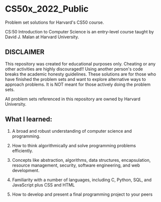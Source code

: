 # CS50x_2022_Public

Problem set solutions for Harvard's CS50 course.

CS:50 Introduction to Computer Science is an entry-level course taught by David J. Malan at Harvard University. 


## DISCLAIMER

This repository was created for educational purposes only. Cheating or any other activities are highly discouraged!! Using 
another person's code breaks the academic honesty guidelines. These solutions are for those who have finished the problem sets 
and want to explore alternative ways to approach problems. It is NOT meant for those actively doing the problem sets.

All problem sets referenced in this repository are owned by Harvard University.


## What I learned:

1. A broad and robust understanding of computer science and programming.

2. How to think algorithmically and solve programming problems efficiently.

3. Concepts like abstraction, algorithms, data structures, encapsulation, 
   resource management, security, software engineering, and web development.
   
4. Familiarity with a number of languages, including C, Python, SQL, and JavaScript plus CSS and HTML

5. How to develop and present a final programming project to your peers
